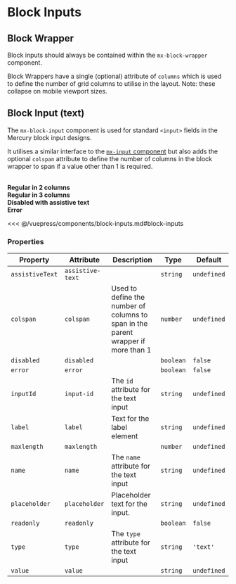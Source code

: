 # Block Inputs

## Block Wrapper

Block inputs should always be contained within the `mx-block-wrapper` component.

Block Wrappers have a single (optional) attribute of `columns` which is used to define the number of grid columns to utilise in the layout. Note: these collapse on mobile viewport sizes.

## Block Input (text)

The `mx-block-input` component is used for standard `<input>` fields in the Mercury block input designs.

It utilises a similar interface to the [`mx-input` component](/components/inputs.html) but also adds the optional `colspan` attribute to define the number of columns in the block wrapper to span if a value other than 1 is required.

<br />
<section class="mds">
  <!-- #region block-inputs -->
  <div class="grid grid-cols-1 gap-40">
    <div>
      <strong>Regular in 2 columns</strong>
      <div class="my-20">
        <mx-block-wrapper columns="2">
          <mx-block-input label="Label" placeholder="Placeholder" />
          <mx-block-input label="Label" placeholder="Placeholder" />
        </mx-block-wrapper>
      </div>
      <strong>Regular in 3 columns</strong>
      <div class="my-20">
        <mx-block-wrapper columns="3">
          <mx-block-input label="Label" placeholder="Placeholder" />
          <mx-block-input label="Label" placeholder="Placeholder" />
          <mx-block-input label="Label" placeholder="Placeholder" />
          <mx-block-input label="Label" colspan="2" placeholder="Placeholder" />
          <mx-block-input label="Label" placeholder="Placeholder" />
        </mx-block-wrapper>
      </div>
      <strong>Disabled with assistive text</strong>
      <div class="my-20">
        <mx-block-wrapper>
          <mx-block-input label="Label" assistive-text="Helpful text about input" disabled placeholder="Placeholder" />
        </mx-block-wrapper>
      </div>
      <strong>Error</strong>
      <div class="my-20">
        <mx-block-wrapper>
          <mx-block-input label="Label" assistive-text="Reason goes here" error placeholder="Placeholder" />
        </mx-block-wrapper>
      </div>
    </div>
  </div>
  <!-- #endregion block-inputs -->
</section>

<<< @/vuepress/components/block-inputs.md#block-inputs

### Properties

| Property        | Attribute        | Description                                                                       | Type      | Default     |
| --------------- | ---------------- | --------------------------------------------------------------------------------- | --------- | ----------- |
| `assistiveText` | `assistive-text` |                                                                                   | `string`  | `undefined` |
| `colspan`       | `colspan`        | Used to define the number of columns to span in the parent wrapper if more than 1 | `number`  | `undefined` |
| `disabled`      | `disabled`       |                                                                                   | `boolean` | `false`     |
| `error`         | `error`          |                                                                                   | `boolean` | `false`     |
| `inputId`       | `input-id`       | The `id` attribute for the text input                                             | `string`  | `undefined` |
| `label`         | `label`          | Text for the label element                                                        | `string`  | `undefined` |
| `maxlength`     | `maxlength`      |                                                                                   | `number`  | `undefined` |
| `name`          | `name`           | The `name` attribute for the text input                                           | `string`  | `undefined` |
| `placeholder`   | `placeholder`    | Placeholder text for the input.                                                   | `string`  | `undefined` |
| `readonly`      | `readonly`       |                                                                                   | `boolean` | `false`     |
| `type`          | `type`           | The `type` attribute for the text input                                           | `string`  | `'text'`    |
| `value`         | `value`          |                                                                                   | `string`  | `undefined` |
